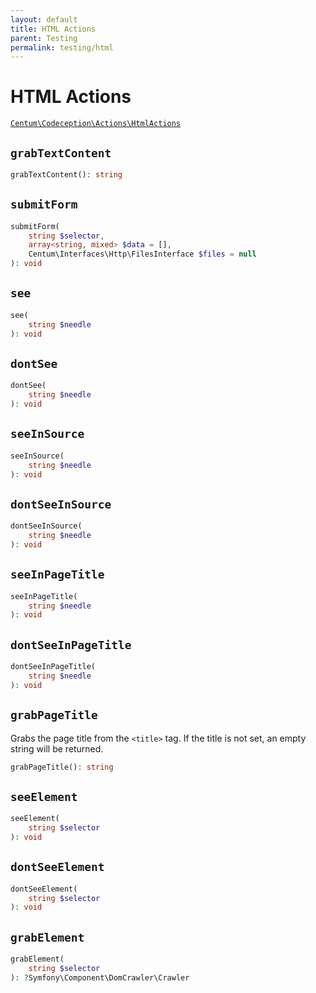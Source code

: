 ```yaml
---
layout: default
title: HTML Actions
parent: Testing
permalink: testing/html
---
```




# HTML Actions

[`Centum\Codeception\Actions\HtmlActions`](https://github.com/SidRoberts/centum/blob/development/src/Codeception/Actions/HtmlActions.php)



## `grabTextContent`

```php
grabTextContent(): string
```



## `submitForm`

```php
submitForm(
    string $selector,
    array<string, mixed> $data = [],
    Centum\Interfaces\Http\FilesInterface $files = null
): void
```



## `see`

```php
see(
    string $needle
): void
```



## `dontSee`

```php
dontSee(
    string $needle
): void
```



## `seeInSource`

```php
seeInSource(
    string $needle
): void
```



## `dontSeeInSource`

```php
dontSeeInSource(
    string $needle
): void
```



## `seeInPageTitle`

```php
seeInPageTitle(
    string $needle
): void
```



## `dontSeeInPageTitle`

```php
dontSeeInPageTitle(
    string $needle
): void
```



## `grabPageTitle`

Grabs the page title from the `<title>` tag. If the title is not set, an
empty string will be returned.

```php
grabPageTitle(): string
```



## `seeElement`

```php
seeElement(
    string $selector
): void
```



## `dontSeeElement`

```php
dontSeeElement(
    string $selector
): void
```



## `grabElement`

```php
grabElement(
    string $selector
): ?Symfony\Component\DomCrawler\Crawler
```
